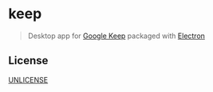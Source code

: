 # keep

> Desktop app for [Google Keep][google-keep] packaged with [Electron][electron]

## License

[UNLICENSE][unlicense]

[google-keep]: https://keep.google.com
[electron]: http://electron.atom.io
[unlicense]: http://unlicense.org
